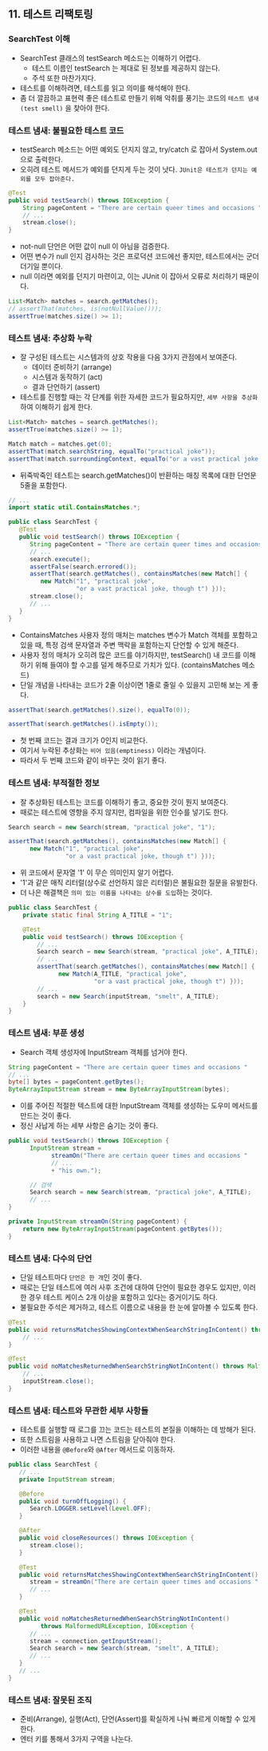 ## 11. 테스트 리팩토링

### SearchTest 이해

- SearchTest 클래스의 testSearch 메소드는 이해하기 어렵다.
  - 테스트 이름인 testSearch 는 제대로 된 정보를 제공하지 않는다.
  - 주석 또한 마찬가지다.
- 테스트를 이해하려면, 테스트를 읽고 의미를 해석해야 한다.
- 좀 더 깔끔하고 표현력 좋은 테스트로 만들기 위해 악취를 풍기는 코드의 `테스트 냄새(test smell)` 을 찾아야 한다.

### 테스트 냄새: 불필요한 테스트 코드

- testSearch 메소드는 어떤 예외도 던지지 않고, try/catch 로 잡아서 System.out 으로 출력한다.
- 오히려 테스트 메서드가 예외를 던지게 두는 것이 낫다. `JUnit은 테스트가 던지는 예외를 모두 잡아준다.`

````java
@Test
public void testSearch() throws IOException {
    String pageContent = "There are certain queer times and occasions " +
    // ...
    stream.close();
}
````

- not-null 단언은 어떤 값이 null 이 아님을 검증한다.
- 어떤 변수가 null 인지 검사하는 것은 프로덕션 코드에선 좋지만, 테스트에서는 군더더기일 뿐이다.
- null 이라면 예외를 던지기 마련이고, 이는 JUnit 이 잡아서 오류로 처리하기 때문이다.

````java
List<Match> matches = search.getMatches();
// assertThat(matches, is(notNullValue()));
assertTrue(matches.size() >= 1);
````

### 테스트 냄새: 추상화 누락

- 잘 구성된 테스트는 시스템과의 상호 작용을 다음 3가지 관점에서 보여준다.
  - 데이터 준비하기 (arrange)
  - 시스템과 동작하기 (act)
  - 결과 단언하기 (assert)
- 테스트를 진행할 때는 각 단계를 위한 자세한 코드가 필요하지만, `세부 사항을 추상화`하여 이해하기 쉽게 한다.

````java
List<Match> matches = search.getMatches();
assertTrue(matches.size() >= 1);

Match match = matches.get(0);
assertThat(match.searchString, equalTo("practical joke"));
assertThat(match.surroundingContext, equalTo("or a vast practical joke, though t"));
````

- 뒤죽박죽인 테스트는 search.getMatches()이 반환하는 매칭 목록에 대한 단언문 5줄을 포함한다.

````java
// ...
import static util.ContainsMatches.*;

public class SearchTest {
   @Test
   public void testSearch() throws IOException {
      String pageContent = "There are certain queer times and occasions " +
      // ...
      search.execute();
      assertFalse(search.errored());
      assertThat(search.getMatches(), containsMatches(new Match[] {
         new Match("1", "practical joke",
                   "or a vast practical joke, though t") }));
      stream.close();
      // ...
   }
}
````

- ContainsMatches 사용자 정의 매처는 matches 변수가 Match 객체를 포함하고 있을 때, 특정 검색 문자열과 주변 맥락을 포함하는지 단언할 수 있게 해준다.
- 사용자 정의 매처가 오히려 많은 코드를 야기하지만, testSearch() 내 코드를 이해하기 위해 들여야 할 수고를 덜게 해주므로 가치가 있다. (containsMatches 메소드)
- 단일 개념을 나타내는 코드가 2줄 이상이면 1줄로 줄일 수 있을지 고민해 보는 게 좋다.

````java
assertThat(search.getMatches().size(), equalTo(0));
````

````java
assertThat(search.getMatches().isEmpty());
````

- 첫 번째 코드는 결과 크기가 0인지 비교한다.
- 여기서 누락된 추상화는 `비어 있음(emptiness)` 이라는 개념이다.
- 따라서 두 번째 코드와 같이 바꾸는 것이 읽기 좋다.

### 테스트 냄새: 부적절한 정보

- 잘 추상화된 테스트는 코드를 이해하기 좋고, 중요한 것이 뭔지 보여준다.
- 때로는 테스트에 영향을 주지 않지만, 컴파일을 위한 인수를 넣기도 한다.

````java
Search search = new Search(stream, "practical joke", "1");
````

````java
assertThat(search.getMatches(), containsMatches(new Match[] {
      new Match("1", "practical joke",
                "or a vast practical joke, though t") }));
````

- 위 코드에서 문자열 '1' 이 무슨 의미인지 알기 어렵다.
- '1'과 같은 매직 리터럴(상수로 선언하지 않은 리터럴)은 불필요한 질문을 유발한다.
- 더 나은 해결책은 `의미 있는 이름을 나타내는 상수를 도입`하는 것이다.

````java
public class SearchTest {
    private static final String A_TITLE = "1";

    @Test
    public void testSearch() throws IOException {
        // ...
        Search search = new Search(stream, "practical joke", A_TITLE);
        // ...
        assertThat(search.getMatches(), containsMatches(new Match[] {
              new Match(A_TITLE, "practical joke",
                        "or a vast practical joke, though t") }));
        // ...
        search = new Search(inputStream, "smelt", A_TITLE);
    }
}
````

### 테스트 냄새: 부푼 생성

- Search 객체 생성자에 InputStream 객체를 넘거야 한다.

````java
String pageContent = "There are certain queer times and occasions "
// ...
byte[] bytes = pageContent.getBytes();
ByteArrayInputStream stream = new ByteArrayInputStream(bytes);
````

- 이를 주어진 적절한 텍스트에 대한 InputStream 객체를 생성하는 도우미 메서드를 만드는 것이 좋다.
- 정신 사납게 하는 세부 사항은 숨기는 것이 좋다.

````java
public void testSearch() throws IOException {
      InputStream stream =
            streamOn("There are certain queer times and occasions "
            // ...
            + "his own.");

      // 검색
      Search search = new Search(stream, "practical joke", A_TITLE);
      // ...
}

private InputStream streamOn(String pageContent) {
    return new ByteArrayInputStream(pageContent.getBytes());
}
````

### 테스트 냄새: 다수의 단언

- 단일 테스트마다 `단언은 한 개`인 것이 좋다.
- 때로는 단일 테스트에 여러 사후 조건에 대하여 단언이 필요한 경우도 있지만, 이러한 경우 테스트 케이스 2개 이상을 포함하고 있다는 증거이기도 하다.
- 불필요한 주석은 제거하고, 테스트 이름으로 내용을 한 눈에 알아볼 수 있도록 한다.

````java
@Test
public void returnsMatchesShowingContextWhenSearchStringInContent() throws IOException {
    // ...
}

@Test
public void noMatchesReturnedWhenSearchStringNotInContent() throws MalformedURLException, IOException {
    // ...
    inputStream.close();
}
````

### 테스트 냄새: 테스트와 무관한 세부 사항들

- 테스트를 실행할 때 로그를 끄는 코드는 테스트의 본질을 이해하는 데 방해가 된다.
- 또한 스트림을 사용하고 나면 스트림을 닫아줘야 한다.
- 이러한 내용을 `@Before`와 `@After` 메서드로 이동하자.

````java
public class SearchTest {
   // ...
   private InputStream stream;

   @Before
   public void turnOffLogging() {
      Search.LOGGER.setLevel(Level.OFF);
   }

   @After
   public void closeResources() throws IOException {
      stream.close();
   }

   @Test
   public void returnsMatchesShowingContextWhenSearchStringInContent() {
      stream = streamOn("There are certain queer times and occasions "
      // ...
   }

   @Test
   public void noMatchesReturnedWhenSearchStringNotInContent()
         throws MalformedURLException, IOException {
      // ...
      stream = connection.getInputStream();
      Search search = new Search(stream, "smelt", A_TITLE);
      // ...
   }
   // ...
}
````

### 테스트 냄새: 잘못된 조직

- 준비(Arrange), 실행(Act), 단언(Assert)를 확실하게 나눠 빠르게 이해할 수 있게 한다.
- 엔터 키를 통해서 3가지 구역을 나눈다.
